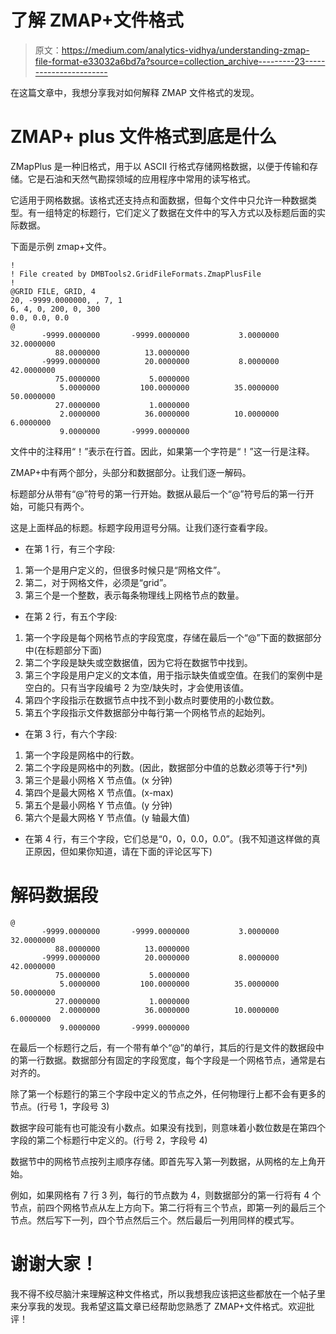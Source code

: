 # 了解 ZMAP+文件格式

> 原文：<https://medium.com/analytics-vidhya/understanding-zmap-file-format-e33032a6bd7a?source=collection_archive---------23----------------------->

在这篇文章中，我想分享我对如何解释 ZMAP 文件格式的发现。

# ZMAP+ plus 文件格式到底是什么

ZMapPlus 是一种旧格式，用于以 ASCII 行格式存储网格数据，以便于传输和存储。它是石油和天然气勘探领域的应用程序中常用的读写格式。

它适用于网格数据。该格式还支持点和面数据，但每个文件中只允许一种数据类型。有一组特定的标题行，它们定义了数据在文件中的写入方式以及标题后面的实际数据。

下面是示例 zmap+文件。

```
!
! File created by DMBTools2.GridFileFormats.ZmapPlusFile
!
@GRID FILE, GRID, 4
20, -9999.0000000, , 7, 1
6, 4, 0, 200, 0, 300
0.0, 0.0, 0.0
@
       -9999.0000000       -9999.0000000           3.0000000          32.0000000
          88.0000000          13.0000000
       -9999.0000000          20.0000000           8.0000000          42.0000000
          75.0000000           5.0000000
           5.0000000         100.0000000          35.0000000          50.0000000
          27.0000000           1.0000000
           2.0000000          36.0000000          10.0000000           6.0000000
           9.0000000       -9999.0000000
```

文件中的注释用“！”表示在行首。因此，如果第一个字符是“！”这一行是注释。

ZMAP+中有两个部分，头部分和数据部分。让我们逐一解码。

标题部分从带有“@”符号的第一行开始。数据从最后一个“@”符号后的第一行开始，可能只有两个。

这是上面样品的标题。标题字段用逗号分隔。让我们逐行查看字段。

*   在第 1 行，有三个字段:

1.  第一个是用户定义的，但很多时候只是“网格文件”。
2.  第二，对于网格文件，必须是“grid”。
3.  第三个是一个整数，表示每条物理线上网格节点的数量。

*   在第 2 行，有五个字段:

1.  第一个字段是每个网格节点的字段宽度，存储在最后一个“@”下面的数据部分中(在标题部分下面)
2.  第二个字段是缺失或空数据值，因为它将在数据节中找到。
3.  第三个字段是用户定义的文本值，用于指示缺失值或空值。在我们的案例中是空白的。只有当字段编号 2 为空/缺失时，才会使用该值。
4.  第四个字段指示在数据节点中找不到小数点时要使用的小数位数。
5.  第五个字段指示文件数据部分中每行第一个网格节点的起始列。

*   在第 3 行，有六个字段:

1.  第一个字段是网格中的行数。
2.  第二个字段是网格中的列数。(因此，数据部分中值的总数必须等于行*列)
3.  第三个是最小网格 X 节点值。(x 分钟)
4.  第四个是最大网格 X 节点值。(x-max)
5.  第五个是最小网格 Y 节点值。(y 分钟)
6.  第六个是最大网格 Y 节点值。(y 轴最大值)

*   在第 4 行，有三个字段，它们总是“0，0，0.0，0.0”。(我不知道这样做的真正原因，但如果你知道，请在下面的评论区写下)

# 解码数据段

```
@
       -9999.0000000       -9999.0000000           3.0000000          32.0000000
          88.0000000          13.0000000
       -9999.0000000          20.0000000           8.0000000          42.0000000
          75.0000000           5.0000000
           5.0000000         100.0000000          35.0000000          50.0000000
          27.0000000           1.0000000
           2.0000000          36.0000000          10.0000000           6.0000000
           9.0000000       -9999.0000000
```

在最后一个标题行之后，有一个带有单个“@”的单行，其后的行是文件的数据段中的第一行数据。数据部分有固定的字段宽度，每个字段是一个网格节点，通常是右对齐的。

除了第一个标题行的第三个字段中定义的节点之外，任何物理行上都不会有更多的节点。(行号 1，字段号 3)

数据字段可能有也可能没有小数点。如果没有找到，则意味着小数位数是在第四个字段的第二个标题行中定义的。(行号 2，字段号 4)

数据节中的网格节点按列主顺序存储。即首先写入第一列数据，从网格的左上角开始。

例如，如果网格有 7 行 3 列，每行的节点数为 4，则数据部分的第一行将有 4 个节点，前四个网格节点从左上方向下。第二行将有三个节点，即第一列的最后三个节点。然后写下一列，四个节点然后三个。然后最后一列用同样的模式写。

# 谢谢大家！

我不得不绞尽脑汁来理解这种文件格式，所以我想我应该把这些都放在一个帖子里来分享我的发现。我希望这篇文章已经帮助您熟悉了 ZMAP+文件格式。欢迎批评！